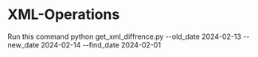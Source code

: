 # XML-Operations
Run this command 
python get_xml_diffrence.py --old_date 2024-02-13 --new_date 2024-02-14 --find_date 2024-02-01
